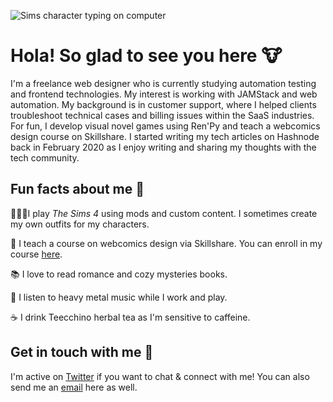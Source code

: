 ![Sims character typing on computer](https://pbs.twimg.com/media/Efd-aUcWsAIr--M?format=jpg&name=large)

# Hola! So glad to see you here 🐮

I'm a freelance web designer who is currently studying automation testing and frontend technologies. My interest is working with JAMStack and web automation. My background is in customer support, where I helped clients troubleshoot technical cases and billing issues within the SaaS industries. For fun, I develop visual novel games using Ren'Py and teach a webcomics design course on Skillshare. I started writing my tech articles on Hashnode back in February 2020 as I enjoy writing and sharing my thoughts with the tech community. 

## Fun facts about me 🌙

👩🏻‍💻I play *The Sims 4* using mods and custom content. I sometimes create my own outfits for my characters.

🎨 I teach a course on webcomics design via Skillshare. You can enroll in my course [here](https://skl.sh/3fxrr02).

📚 I love to read romance and cozy mysteries books. 

🎵 I listen to heavy metal music while I work and play.

☕ I drink Teecchino herbal tea as I'm sensitive to caffeine.

## Get in touch with me 💬

I'm active on [Twitter](http://twitter.com/redlotusdesignz) if you want to chat & connect with me! You can also send me an [email](mailto:dchin@redlotusdesignz.com) here as well. 

